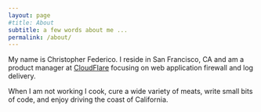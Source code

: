 ```yaml
---
layout: page
#title: About
subtitle: a few words about me ...
permalink: /about/
---
```


My name is Christopher Federico. I reside in San Francisco, CA and am a product manager at [CloudFlare](https://www.cloudflare.com) focusing on web application firewall and log delivery.

When I am not working I cook, cure a wide variety of meats, write small bits of code, and enjoy driving the coast of California.
